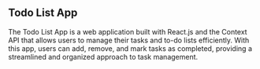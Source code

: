 ## Todo List App

The Todo List App is a web application built with React.js and the Context API that allows users to manage their tasks and to-do lists efficiently. With this app, users can add, remove, and mark tasks as completed, providing a streamlined and organized approach to task management.